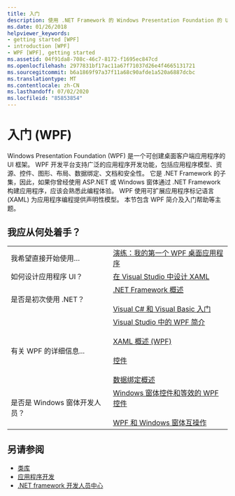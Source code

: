 ```yaml
---
title: 入门
description: 使用 .NET Framework 的 Windows Presentation Foundation 的 UI 框架创建桌面客户端应用程序（WPF）。
ms.date: 01/26/2018
helpviewer_keywords:
- getting started [WPF]
- introduction [WPF]
- WPF [WPF], getting started
ms.assetid: 04f91da8-708c-46c7-8172-f1695ec847cd
ms.openlocfilehash: 2977831bf17ac11a67f71037d26e4f4665131721
ms.sourcegitcommit: b6a1869f97a37f11a68c90afde1a520a6887dcbc
ms.translationtype: MT
ms.contentlocale: zh-CN
ms.lasthandoff: 07/02/2020
ms.locfileid: "85853854"
---
```

# <a name="get-started-wpf"></a>入门 (WPF)

Windows Presentation Foundation (WPF) 是一个可创建桌面客户端应用程序的 UI 框架。 WPF 开发平台支持广泛的应用程序开发功能，包括应用程序模型、资源、控件、图形、布局、数据绑定、文档和安全性。 它是 .NET Framework 的子集，因此，如果你曾经使用 ASP.NET 或 Windows 窗体通过 .NET Framework 构建应用程序，应该会熟悉此编程体验。 WPF 使用可扩展应用程序标记语言 (XAML) 为应用程序编程提供声明性模型。 本节包含 WPF 简介及入门帮助等主题。  
  
## <a name="where-should-i-start"></a>我应从何处着手？  
  
|||  
|-|-|  
|我希望直接开始使用…|[演练：我的第一个 WPF 桌面应用程序](walkthrough-my-first-wpf-desktop-application.md)|  
|如何设计应用程序 UI？|[在 Visual Studio 中设计 XAML](/visualstudio/designers/designing-xaml-in-visual-studio)|  
|是否是初次使用 .NET？|[.NET Framework 概述](../../get-started/overview.md)<br /><br /> [Visual C# 和 Visual Basic 入门](/visualstudio/ide/quickstart-visual-basic-console)|  
|有关 WPF 的详细信息...|[Visual Studio 中的 WPF 简介](introduction-to-wpf-in-vs.md)<br /><br /> [XAML 概述 (WPF)](../../../desktop-wpf/fundamentals/xaml.md)<br /><br /> [控件](../controls/index.md)<br /><br /> [数据绑定概述](../../../desktop-wpf/data/data-binding-overview.md)|  
|是否是 Windows 窗体开发人员？|[Windows 窗体控件和等效的 WPF 控件](../advanced/windows-forms-controls-and-equivalent-wpf-controls.md)<br /><br /> [WPF 和 Windows 窗体互操作](../advanced/wpf-and-windows-forms-interoperation.md)|  
  
## <a name="see-also"></a>另请参阅

- [类库](../class-library-wpf.md)
- [应用程序开发](../app-development/index.md)
- [.NET framework 开发人员中心](https://dotnet.microsoft.com)
